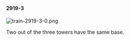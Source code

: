 #### 2919-3
![train-2919-3-0.png](https://github.com/lil-lab/nlvr/raw/master/nlvr/train/images/2/train-2919-3-0.png "train-2919-3-0.png")

Two out of the three towers have the same base.